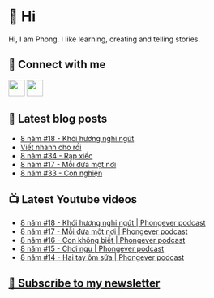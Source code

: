 # 👋 Hi

Hi, I am Phong. I like learning, creating and telling stories.

## 🔗 Connect with me
[<img height="32" width="32" src="https://cdn.jsdelivr.net/npm/simple-icons@v3/icons/youtube.svg" />](https://www.youtube.com/channel/UCXykqt3V2-9bYXKWZRcH0rA)
[<img height="32" width="32" src="https://cdn.jsdelivr.net/npm/simple-icons@v3/icons/instagram.svg" />](https://www.instagram.com/phongever)

## 📝 Latest blog posts

<!-- BLOG-POST-LIST:START -->
- [8 năm #18 - Khói hương nghi ngút](https://phongever.substack.com/p/8-nam-18-khoi-huong-nghi-ngut)
- [Viết nhanh cho rồi](https://phongever.substack.com/p/viet-nhanh-cho-roi)
- [8 năm #34 - Rạp xiếc](https://phongever.substack.com/p/8-nam-34-rap-xiec)
- [8 năm #17 - Mỗi đứa một nơi](https://phongever.substack.com/p/8-nam-17-moi-ua-mot-noi)
- [8 năm #33 - Con nghiện](https://phongever.substack.com/p/8-nam-33-con-nghien)
<!-- BLOG-POST-LIST:END -->

## 📺 Latest Youtube videos

<!-- YOUTUBE-VIDEO-LIST:START -->
- [8 năm #18 - Khói hương nghi ngút | Phongever podcast](https://www.youtube.com/watch?v=6mjAK-l9jkM)
- [8 năm #17 - Mỗi đứa một nơi | Phongever podcast](https://www.youtube.com/watch?v=qdtks9kHzSc)
- [8 năm #16 - Con không biết | Phongever podcast](https://www.youtube.com/watch?v=eWUW82foQZk)
- [8 năm #15 - Chơi ngu | Phongever podcast](https://www.youtube.com/watch?v=33shyg34H-w)
- [8 năm #14 - Hai tay ôm sứa | Phongever podcast](https://www.youtube.com/watch?v=0fyS3UBhvrk)
<!-- YOUTUBE-VIDEO-LIST:END -->

## [💌 Subscribe to my newsletter](https://phongever.substack.com/)

